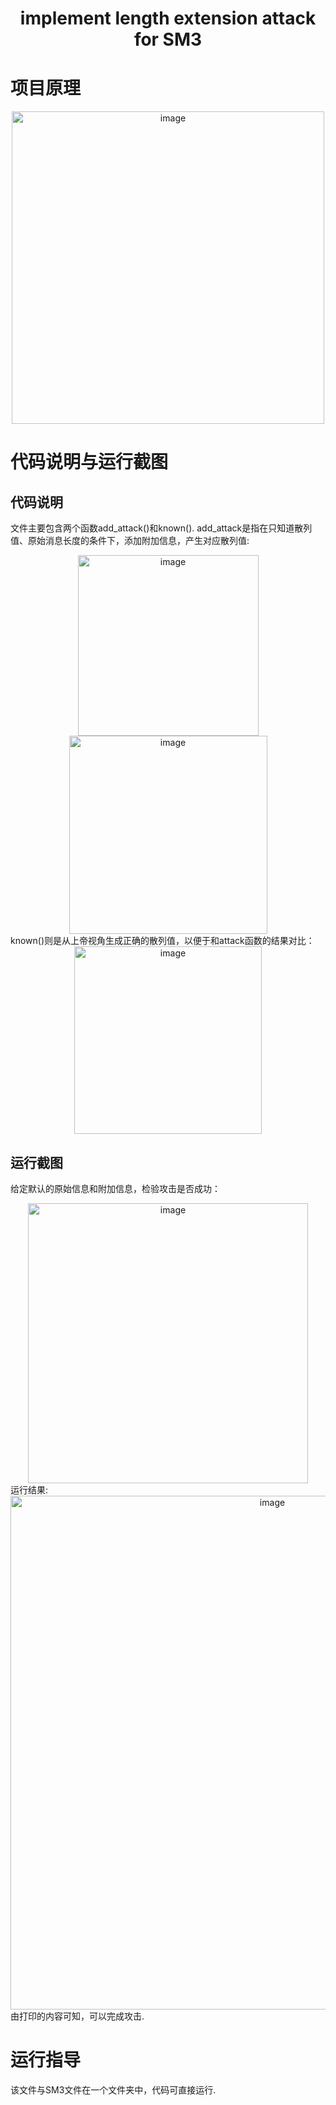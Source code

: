 <h1 align="center">implement length extension attack for SM3</h1>

# 项目原理
<div align=center><img width="500" alt="image" src="https://user-images.githubusercontent.com/109843978/181150732-0bde1a2a-5d0c-46af-9091-51a6e393fb80.png"></div>



# 代码说明与运行截图

## 代码说明
文件主要包含两个函数add_attack()和known().
add_attack是指在只知道散列值、原始消息长度的条件下，添加附加信息，产生对应散列值:
<div align=center><img width="289" alt="image" src="https://user-images.githubusercontent.com/109843978/181151629-353742d1-26c9-47af-bb43-ced2caceccab.png"></div>
<div align=center><img width="317" alt="image" src="https://user-images.githubusercontent.com/109843978/181151656-b67dd865-fb58-4110-8fe1-ceaa27952e53.png"></div>
known()则是从上帝视角生成正确的散列值，以便于和attack函数的结果对比：
<div align=center><img width="300" alt="image" src="https://user-images.githubusercontent.com/109843978/181151790-ab755132-ac23-412b-8e18-cbb37337ab4d.png"></div>



## 运行截图

给定默认的原始信息和附加信息，检验攻击是否成功：
<div align=center><img width="448" alt="image" src="https://user-images.githubusercontent.com/109843978/181151901-cb1aeffc-4de7-49bc-85ad-dda35cf10706.png"></div>
运行结果:
<div align=center><img width="822" alt="image" src="https://user-images.githubusercontent.com/109843978/181151982-7ef3fff7-af47-46d2-8257-b8677eac96a0.png"></div>
由打印的内容可知，可以完成攻击.

# 运行指导

该文件与SM3文件在一个文件夹中，代码可直接运行.








